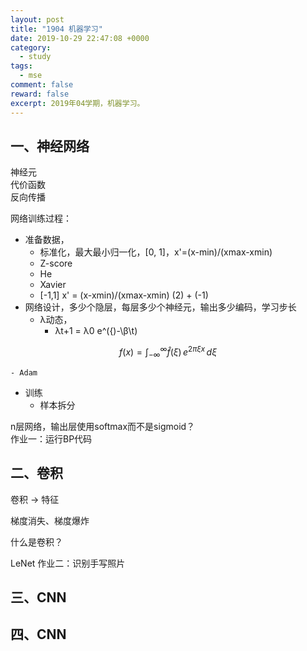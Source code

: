 ```yaml
---
layout: post
title: "1904 机器学习"
date: 2019-10-29 22:47:08 +0000
category:
  - study
tags:
  - mse
comment: false
reward: false
excerpt: 2019年04学期，机器学习。
---
```


## 一、神经网络

神经元  
代价函数  
反向传播  

网络训练过程：

- 准备数据，
  - 标准化，最大最小归一化，[0, 1]，x'=(x-min)/(xmax-xmin)
  - Z-score
  - He
  - Xavier
  - [-1,1]   x' = (x-xmin)/(xmax-xmin) (2) + (-1)
- 网络设计，多少个隐层，每层多少个神经元，输出多少编码，学习步长
  - λ动态，
    - λt+1 = λ0 e^({)-\β\t)

$$
f(x) = \int_{-\infty}^\infty \hat f(\xi)\,e^{2 \pi \xi x} \,d\xi
$$

    - Adam

- 训练
  - 样本拆分

n层网络，输出层使用softmax而不是sigmoid？  
作业一：运行BP代码

## 二、卷积

卷积 -> 特征

梯度消失、梯度爆炸

什么是卷积？

LeNet
作业二：识别手写照片

## 三、CNN

## 四、CNN
